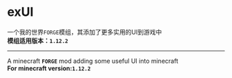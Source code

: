 # exUI
一个我的世界`FORGE`模组，其添加了更多实用的UI到游戏中  
__模组适用版本：`1.12.2`__  

---

A minecraft __`FORGE`__ mod adding some useful UI into minecraft  
__For minecraft version:`1.12.2`__  

